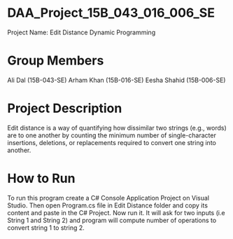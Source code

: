 # DAA_Project_15B_043_016_006_SE
Project Name: Edit Distance Dynamic Programming

# Group Members
Ali Dal (15B-043-SE)
Arham Khan (15B-016-SE)
Eesha Shahid (15B-006-SE)

# Project Description
Edit distance is a way of quantifying how dissimilar two strings (e.g., words) are to one another by counting the minimum number of single-character insertions, deletions, or replacements required to convert one string into another.

# How to Run
To run this program create a C# Console Application Project on Visual Studio. Then open Program.cs file in Edit Distance folder and copy its content and paste in the C# Project. Now run it. It will ask for two inputs (i.e String 1 and String 2) and program will compute number of operations to convert string 1 to string 2.
